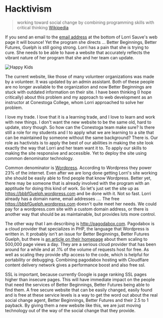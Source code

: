 Hacktivism
==========

> working toward social change by combining programming skills with critical thinking
> [Wikipedia](http://en.wikipedia.org/wiki/Hacktivism)

If you send an email to the [email address](mailto://onwardwillow@netscape.net) at the bottom of Lorri Sauve's web page it will bounce! Yet the program she directs ... Better Beginnings, Better Futures, Guelph is still going strong. Lorri has a pain that she is trying to cure. She needs to be able to have a website that accurately reflects the vibrant nature of her program that she and her team can update.

![Happy Kids](http://bbbf.ca/Portals/_default/Skins/Nukeville.Morpheus/nv_ipi/r2/1.png "image from front page of bbbf.ca")

The current website, like those of many volunteer organizations was made by a volunteer. It was updated by an admin assistant. Both of these people are no longer available to the organization and now Better Beginnings are stuck with outdated information on their site. I have been thinking (I hope critically) about this problem and my approach to web development as an instructor at Conestoga College, whom Lorri approached to solve her problem.

I love my trade. I love that it is a learning trade, and I love to learn and work with new things. I don't want the new website to be the same old, hard to update, story though. So how can the Conestoga team make sure? Is there still a role for my students and I to apply what we are learning to a site that can be maintained by someone without the same background? There is. Our role as hactivists is to apply the best of our abilities in making the site look exactly the way that Lorri and her team want it to. To apply our skills to making the site responsive and accessible. Yet to deploy the site using common denominator technology.

Common denominator is [Wordpress](https://wordpress.com/). According to Wordpress they power 23% of the internet. Even after we are long done getting Lorri's site working she should be easily able to find people that know Wordpress. Better yet, there may be someone that is already involved with the program with an apptitude for doing this kind of work. So let's just set the site up as https://bbbfGuelph.wordpress.com and be done with it. Not so fast. Lorri already has a domain name, email addresses .... The free https://bbbfGuelph.wordpress.com doesn't quite meet her needs. We could pay for a wordpress.com site with a custom domain address, or there is another way that should be as maintainable, but provides lots more control.

The other way that I am describing is http://pagodabox.com. Pagodabox is a cloud provider that specializes in PHP, the language that Wordpress is written in. It probably isn't an issue for Better Beginnings, Better Futures Guelph, but there is [an article on their homepage](https://pagodabox.com/case-studies/scale-wordpress-case-study) about them scaling to 500,000 page views a day. They are a serious cloud provider that has been around for a while and at .1% of the volume of requests host for free. As well as scaling they provide sftp access to the code, which is helpful for portability or debugging. Combining pagodabox hosting with Cloudflare content delivery network gives a performance boost and also free ssl.

SSL is important, because currently Google is page ranking SSL pages higher than insecure pages. This will have immediate impact on the people that need the services of Better Beginnings, Better Futures being able to find them. A free secure website that can be easily changed, easily found and is free at these service levels is a way to get the word out about the real social change agent, Better Beginnings, Better Futures and their 2.5 to 1 payback. By giving them a new website like this, we are just moving technology out of the way of the social change that they provide.
